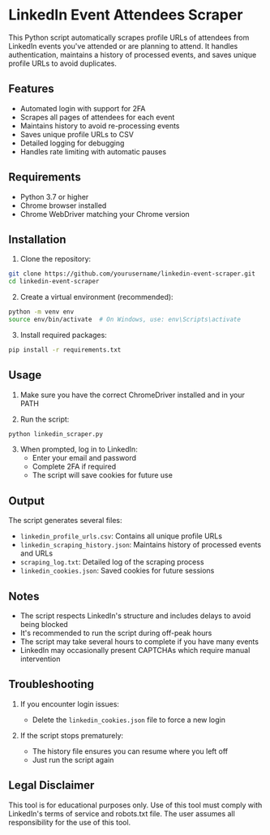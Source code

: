 # LinkedIn Event Attendees Scraper

This Python script automatically scrapes profile URLs of attendees from LinkedIn events you've attended or are planning to attend. It handles authentication, maintains a history of processed events, and saves unique profile URLs to avoid duplicates.

## Features

- Automated login with support for 2FA
- Scrapes all pages of attendees for each event
- Maintains history to avoid re-processing events
- Saves unique profile URLs to CSV
- Detailed logging for debugging
- Handles rate limiting with automatic pauses

## Requirements

- Python 3.7 or higher
- Chrome browser installed
- Chrome WebDriver matching your Chrome version

## Installation

1. Clone the repository:
```bash
git clone https://github.com/yourusername/linkedin-event-scraper.git
cd linkedin-event-scraper
```

2. Create a virtual environment (recommended):
```bash
python -m venv env
source env/bin/activate  # On Windows, use: env\Scripts\activate
```

3. Install required packages:
```bash
pip install -r requirements.txt
```

## Usage

1. Make sure you have the correct ChromeDriver installed and in your PATH

2. Run the script:
```bash
python linkedin_scraper.py
```

3. When prompted, log in to LinkedIn:
   - Enter your email and password
   - Complete 2FA if required
   - The script will save cookies for future use

## Output

The script generates several files:
- `linkedin_profile_urls.csv`: Contains all unique profile URLs
- `linkedin_scraping_history.json`: Maintains history of processed events and URLs
- `scraping_log.txt`: Detailed log of the scraping process
- `linkedin_cookies.json`: Saved cookies for future sessions

## Notes

- The script respects LinkedIn's structure and includes delays to avoid being blocked
- It's recommended to run the script during off-peak hours
- The script may take several hours to complete if you have many events
- LinkedIn may occasionally present CAPTCHAs which require manual intervention

## Troubleshooting

1. If you encounter login issues:
   - Delete the `linkedin_cookies.json` file to force a new login

2. If the script stops prematurely:
   - The history file ensures you can resume where you left off
   - Just run the script again

## Legal Disclaimer

This tool is for educational purposes only. Use of this tool must comply with LinkedIn's terms of service and robots.txt file. The user assumes all responsibility for the use of this tool.
